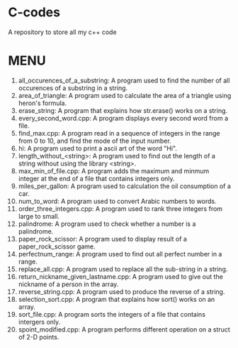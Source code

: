 # C-codes
A repository to store all my c++ code

MENU                            
=========================================
1. all_occurences_of_a_substring: A program used to find the number of all occurences of a substring in a string.
2. area_of_triangle: A program used to calculate the area of a triangle using heron's formula.
3. erase_string: A program that explains how str.erase() works on a string.
4. every_second_word.cpp: A program displays every second word from a file.
5. find_max.cpp: A program read in a sequence of integers in the range from 0 to 10, and find the mode of the input number.
6. hi: A program used to print a ascii art of the word "Hi".
7. length_without_\<string\>: A program used to find out the length of a string without using the library \<string\>.
8. max_min_of_file.cpp: A program adds the maximum and minmum integer at the end of a file that contains integers only.
9. miles_per_gallon: A program used to calculation the oil consumption of a car.
10. num_to_word: A program used to convert Arabic numbers to words.
11. order_three_integers.cpp: A program used to rank three integers from large to small.
12. palindrome: A program used to check whether a number is a palindrome.
13. paper_rock_scissor: A program used to display result of a paper_rock_scissor game.
14. perfectnum_range: A program used to find out all perfect number in a range.
15. replace_all.cpp: A program used to replace all the sub-string in a string.
16. return_nickname_given_lastname.cpp: A program used to give out the nickname of a person in the array.
17. reverse_string.cpp: A program used to produce the reverse of a string.
18. selection_sort.cpp: A program that explains how sort() works on an array.
19. sort_file.cpp: A program sorts the integers of a file that contains intergers only.
20. spoint_modified.cpp: A program performs different operation on a struct of 2-D points.
